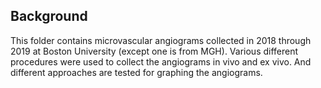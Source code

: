## Background
This folder contains microvascular angiograms collected in 2018 through 2019 at Boston University (except one is from MGH).
Various different procedures were used to collect the angiograms in vivo and ex vivo. And different approaches are tested for 
graphing the angiograms. 
